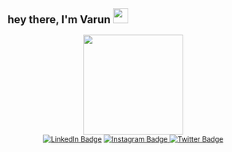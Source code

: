## hey there, I'm Varun <img src="https://media.giphy.com/media/hvRJCLFzcasrR4ia7z/giphy.gif" width="30px"/>
<!--
**varun-s-amin/varun-s-amin** is a ✨ _special_ ✨ repository because its `README.md` (this file) appears on your GitHub profile.

Here are some ideas to get you started:

- 🔭 I’m currently working on ...
- 🌱 I’m currently learning ...
- 👯 I’m looking to collaborate on ...
- 🤔 I’m looking for help with ...
- 💬 Ask me about ...
- 📫 How to reach me: ...
- 😄 Pronouns: ...
- ⚡ Fun fact: ...
-->

<div id="header" align="center">
  <img src="https://media.giphy.com/media/jdPMeyv9rn0hZHh8n9/giphy.gif" width="200"/> 
</div>

<div id="badges" align="center">
  <a href="your-linkedin-URL"><img src="https://img.shields.io/badge/LinkedIn-blue?style=flat-square&logo=linkedin&logoColor=white" alt="LinkedIn Badge" style="margin=2px;"/></a>
  <a href="https://www.instagram.com/varunamin027/"><img src="https://img.shields.io/badge/Instagram-E4405F?logo=instagram&logoColor=white&style=flat-square" alt="Instagram Badge" style="margin=2px;"/</a>
  <a href="https://x.com/varooon_amin9"><img src="https://img.shields.io/badge/Twitter-black?logo=x&logoColor=white&style=flat-square" alt="Twitter Badge" style="margin=2px;"/></a>
</div>

<div align="center"><img src="https://komarev.com/ghpvc/?username=varun-s-amin&style=for-the-badge&color=56a977&abbreviated=true" alt=""/></div>




